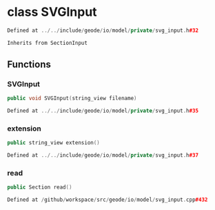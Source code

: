 # class SVGInput

```cpp
Defined at ../../include/geode/io/model/private/svg_input.h#32
```

```cpp
Inherits from SectionInput
```



## Functions

### SVGInput

```cpp
public void SVGInput(string_view filename)
```

```cpp
Defined at ../../include/geode/io/model/private/svg_input.h#35
```

### extension

```cpp
public string_view extension()
```

```cpp
Defined at ../../include/geode/io/model/private/svg_input.h#37
```

### read

```cpp
public Section read()
```

```cpp
Defined at /github/workspace/src/geode/io/model/svg_input.cpp#432
```




